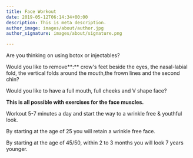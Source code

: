 ```yaml
---
title: Face Workout
date: 2019-05-12T06:14:34+00:00
description: This is meta description.
author_image: images/about/author.jpg
author_signature: images/about/signature.png

---
```

Are you thinking on using botox or injectables?

Would you like to remove**:** crow's feet beside the eyes, the nasal-labial fold, the vertical folds around the mouth,the frown lines and the second chin?

Would you like to have a full mouth, full cheeks and V shape face?

**This is all possible with exercises for the face muscles.**

Workout 5-7 minutes a day and start the way to a wrinkle free & youthful look.

By starting at the age of 25 you will retain a wrinkle free face. 

By starting at the age of 45/50, within 2 to 3 months you will look 7 years younger.